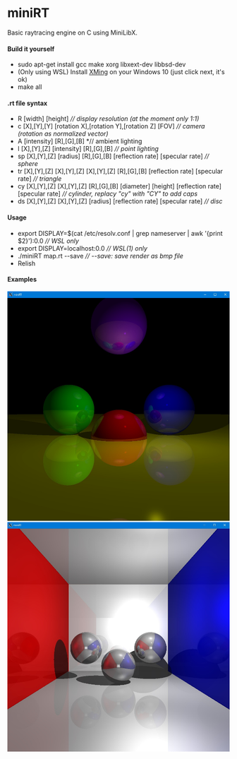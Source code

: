 # miniRT  
Basic raytracing engine on C using MiniLibX.  

#### Build it yourself

- sudo apt-get install gcc make xorg libxext-dev libbsd-dev  
- (Only using WSL) Install [XMing](https://sourceforge.net/projects/xming/) on your Windows 10 (just click next, it's ok)  
- make all  

#### .rt file syntax

- R [width] [height] *// display resolution (at the moment only 1:1)*  
- c [X],[Y],[Y] [rotation X],[rotation Y],[rotation Z] [FOV] *// camera (rotation as normalized vector)*  
- A [intensity] [R],[G],[B] *// ambient lighting  
- l [X],[Y],[Z] [intensity] [R],[G],[B] *// point lighting*  
- sp [X],[Y],[Z] [radius] [R],[G],[B] [reflection rate] [specular rate] *// sphere*  
- tr [X],[Y],[Z] [X],[Y],[Z] [X],[Y],[Z] [R],[G],[B] [reflection rate] [specular rate] *// triangle*  
- cy [X],[Y],[Z] [X],[Y],[Z] [R],[G],[B] [diameter] [height] [reflection rate] [specular rate] *// cylinder, replacy "cy" with "CY" to add caps*  
- ds [X],[Y],[Z] [X],[Y],[Z] [radius] [reflection rate] [specular rate] *// disc*  
#### Usage

- export DISPLAY=$(cat /etc/resolv.conf | grep nameserver | awk '{print $2}'):0.0 *// WSL only*  
- export DISPLAY=localhost:0.0 *// WSL(1) only*  
- ./miniRT map.rt --save *// --save: save render as bmp file*  
- Relish  

#### Examples

![Beautiful render](https://github.com/awend0/miniRT/blob/master/screenshots/simple.jpg?raw=true)  
![Another render](https://github.com/awend0/miniRT/blob/master/screenshots/room.jpg?raw=true)
